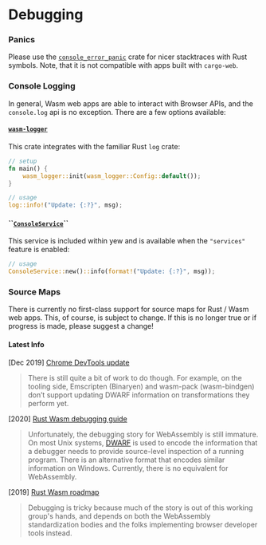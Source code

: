 # Debugging

### Panics

Please use the [`console_error_panic`](https://github.com/rustwasm/console_error_panic_hook) crate for nicer stacktraces with Rust symbols. Note, that it is not compatible with apps built with `cargo-web`.

### Console Logging

In general, Wasm web apps are able to interact with Browser APIs, and the `console.log` api is no exception. There are a few options available:

#### [`wasm-logger`](https://crates.io/crates/wasm-logger)

This crate integrates with the familiar Rust `log` crate:

```rust
// setup
fn main() {
    wasm_logger::init(wasm_logger::Config::default());
}

// usage
log::info!("Update: {:?}", msg);
```

#### **\`\`**[**`ConsoleService`**](https://docs.rs/yew/0.13.2/yew/services/console/struct.ConsoleService.html)**\`\`**

This service is included within yew and is available when the `"services"` feature is enabled:

```rust
// usage
ConsoleService::new()::info(format!("Update: {:?}", msg));
```

### Source Maps

There is currently no first-class support for source maps for Rust / Wasm web apps. This, of course, is subject to change. If this is no longer true or if progress is made, please suggest a change!

#### Latest Info

\[Dec 2019\] [Chrome DevTools update](https://developers.google.com/web/updates/2019/12/webassembly#the_future)

> There is still quite a bit of work to do though. For example, on the tooling side, Emscripten \(Binaryen\) and wasm-pack \(wasm-bindgen\) don’t support updating DWARF information on transformations they perform yet.

\[2020\] [Rust Wasm debugging guide](https://rustwasm.github.io/book/reference/debugging.html#using-a-debugger)

> Unfortunately, the debugging story for WebAssembly is still immature. On most Unix systems, [DWARF](http://dwarfstd.org/) is used to encode the information that a debugger needs to provide source-level inspection of a running program. There is an alternative format that encodes similar information on Windows. Currently, there is no equivalent for WebAssembly.

\[2019\] [Rust Wasm roadmap](https://rustwasm.github.io/rfcs/007-2019-roadmap.html#debugging)

> Debugging is tricky because much of the story is out of this working group's hands, and depends on both the WebAssembly standardization bodies and the folks implementing browser developer tools instead.


